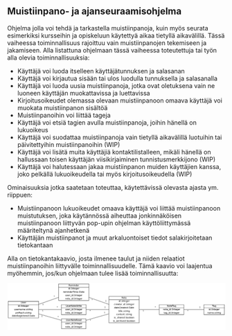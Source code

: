 ## Muistiinpano- ja ajanseuraamisohjelma

Ohjelma jolla voi tehdä ja tarkastella muistiinpanoja, kuin myös seurata esimerkiksi kursseihin ja opiskeluun käytettyä aikaa tietyllä aikavälillä. Tässä vaiheessa toiminnallisuus rajoittuu vain muistiinpanojen tekemiseen ja jakamiseen. Alla listattuna ohjelmaan tässä vaiheessa toteutettuja tai työn alla olevia toiminnallisuuksia:

- Käyttäjä voi luoda itselleen käyttäjätunnuksen ja salasanan
- Käyttäjä voi kirjautua sisään tai ulos luodulla tunnuksella ja salasanalla
- Käyttäjä voi luoda uusia muistiinpanoja, jotka ovat oletuksena vain ne luoneen käyttäjän muokattavissa ja luettavissa
- Kirjoitusoikeudet olemassa olevaan muistiinpanoon omaava käyttäjä voi muokata muistiinpanon sisältöä
- Muistiinpanoihin voi liittää tageja
- Käyttäjä voi etsiä tagien avulla muistiinpanoja, joihin hänellä on lukuoikeus
- Käyttäjä voi suodattaa muistiinpanoja vain tietyllä aikavälillä luotuihin tai päivitettyihin muistiinpanoihin (WIP)
- Käyttäjä voi lisätä muita käyttäjiä kontaktilistalleen, mikäli hänellä on hallussaan toisen käyttäjän viisikirjaiminen tunnistusmerkkijono (WIP)
- Käyttäjä voi halutessaan jakaa muistiinpanon muiden käyttäjien kanssa, joko pelkällä lukuoikeudella tai myös kirjoitusoikeudella (WIP)

Ominaisuuksia jotka saatetaan toteuttaa, käytettävissä olevasta ajasta ym. riippuen:
- Muistiinpanoon lukuoikeudet omaava käyttäjä voi liittää muistiinpanoon muistutuksen, joka käytännössä aiheuttaa jonkinnäköisen muistiinpanoon liittyvän pop-upin ohjelman käyttöliittymässä määriteltynä ajanhetkenä
- Käyttäjän muistiinpanot ja muut arkaluontoiset tiedot salakirjoitetaan tietokantaan

Alla on tietokantakaavio, josta ilmenee taulut ja niiden relaatiot muistiinpanoihin liittyvälle toiminnallisuudelle. Tämä kaavio voi laajentua myöhemmin, jos/kun ohjelmaan tulee lisää toiminnallisuutta:

![Tietokantakaavio](initialDiagram.png)

